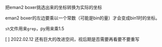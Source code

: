 把eman2 boxer挑选出来的坐标转换为实际的坐标

eman2 boxer的左边要乘以一个常数（可能是bin的量）才会变成bin1时的坐标。

`sh`文件用来`grep`，py用来乘1.5

[  ] 2022.02.12 还有巨大的改进空间，视后期是否需要再看要不要重写